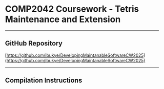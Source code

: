 # COMP2042 Coursework - Tetris Maintenance and Extension
 
---

## GitHub Repository
[https://github.com/ibukye/DevelopingMaintanableSoftwareCW2025](https://github.com/ibukye/DevelopingMaintanableSoftwareCW2025)

---

## Compilation Instructions

